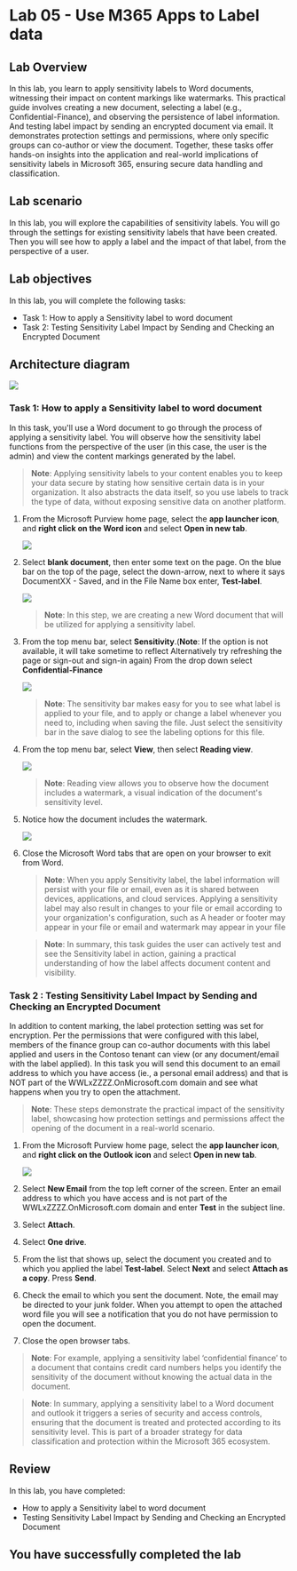 # Lab 05 - Use M365 Apps to Label data

## Lab Overview

In this lab, you learn to apply sensitivity labels to Word documents, witnessing their impact on content markings like watermarks. This practical guide involves creating a new document, selecting a label (e.g., Confidential-Finance), and observing the persistence of label information. And testing label impact by sending an encrypted document via email. It demonstrates protection settings and permissions, where only specific groups can co-author or view the document. Together, these tasks offer hands-on insights into the application and real-world implications of sensitivity labels in Microsoft 365, ensuring secure data handling and classification.

## Lab scenario
In this lab, you will explore the capabilities of sensitivity labels.  You will go through the settings for existing sensitivity labels that have been created. Then you will see how to apply a label and the impact of that label, from the perspective of a user.

## Lab objectives

In this lab, you will complete the following tasks:

+ Task 1: How to apply a Sensitivity label to word document 
+ Task 2: Testing Sensitivity Label Impact by Sending and Checking an Encrypted Document

## Architecture diagram

![](../media/purview-lab5.png)

### Task 1: How to apply a Sensitivity label to word document 

In this task, you'll use a Word document to go through the process of applying a sensitivity label. You will observe how the sensitivity label functions from the perspective of the user (in this case, the user is the admin) and view the content markings generated by the label.

>**Note**: Applying sensitivity labels to your content enables you to keep your data secure by stating how sensitive certain data is in your organization. It also abstracts the data itself, so you use labels to track the type of data, without exposing sensitive data on another platform.

1. From the Microsoft Purview home page, select the **app launcher icon**, and **right click on the Word icon** and select **Open in new tab**. 

   ![](../media/lab5-image1.png) 

1. Select **blank document**, then enter some text on the page.  On the blue bar on the top of the page, select the down-arrow, next to where it says DocumentXX - Saved, and in the File Name box enter, **Test-label**.

   ![](../media/lab5-image2.png)

   >**Note**: In this step, we are creating a new Word document that will be utilized for applying a sensitivity label.

1. From the top menu bar, select **Sensitivity**.(**Note**: If the option is not available, it will take sometime to reflect Alternatively try refreshing the page or sign-out and sign-in again) From the drop down select **Confidential-Finance**

    ![](../media/lab5-image3.png)

   >**Note**: The sensitivity bar makes easy for you to see what label is applied to your file, and to apply or change a label whenever you need to, including when saving the file. Just select the sensitivity bar in the save dialog to see the labeling options for this file.

1. From the top menu bar, select **View**, then select **Reading view**.

     ![](../media/lab5-image4.png)       

   >**Note**:  Reading view allows you to observe how the document includes a watermark, a visual indication of the document's sensitivity level.

1. Notice how the document includes the watermark.

    ![](../media/lab5-image7.png) 

1. Close the Microsoft Word tabs that are open on your browser to exit from Word.

   >**Note**: When you apply Sensitivity label, the label information will persist with your file or email, even as it is shared between devices, applications, and cloud services. 
     Applying a sensitivity label may also result in changes to your file or email according to your organization's configuration, such as A header or footer may appear in your file or 
     email and  watermark may appear in your file

   >**Note**: In summary, this task guides the user can actively test and see the Sensitivity label in action, gaining a practical understanding of how the label affects document content and visibility.

### Task 2 : Testing Sensitivity Label Impact by Sending and Checking an Encrypted Document

In addition to content marking, the label protection setting was set for encryption. Per the permissions that were configured with this label, members of the finance group can co-author documents with this label applied and users in the Contoso tenant can view (or any document/email with the label applied).  In this task you will send this document to an email address to which you have access (ie., a personal email address) and that is NOT part of the WWLxZZZZ.OnMicrosoft.com domain and see what happens when you try to open the attachment.  

>**Note**: These steps demonstrate the practical impact of the sensitivity label, showcasing how protection settings and permissions affect the opening of the document in a real-world scenario.

1. From the Microsoft Purview home page, select the **app launcher icon**, and **right click on the Outlook icon** and select **Open in new tab**.

      ![](../media/lab5-image5.png) 

1. Select **New Email** from the top left corner of the screen.  Enter an email address to which you have access and is not part of the WWLxZZZZ.OnMicrosoft.com domain and enter **Test** in the subject line.

1. Select **Attach**.

1. Select **One drive**.

1. From the list that shows up, select the document you created and to which you applied the label **Test-label**. Select **Next** and select **Attach as a copy**.  Press **Send**.

1. Check the email to which you sent the document.  Note, the email may be directed to your junk folder.  When you attempt to open the attached word file you will see a notification that you do not have permission to open the document.

1. Close the open browser tabs.

>**Note**: For example, applying a sensitivity label ‘confidential finance’ to a document that contains credit card numbers helps you identify the sensitivity of the document without knowing the actual data in the document.

>**Note**: In summary, applying a sensitivity label to a Word document and outlook it triggers a series of security and access controls, ensuring that the document is treated and protected according to its sensitivity level. This is part of a broader strategy for data classification and protection within the Microsoft 365 ecosystem.

## Review
In this lab, you have completed:

+ How to apply a Sensitivity label to word document 
+ Testing Sensitivity Label Impact by Sending and Checking an Encrypted Document

## You have successfully completed the lab
